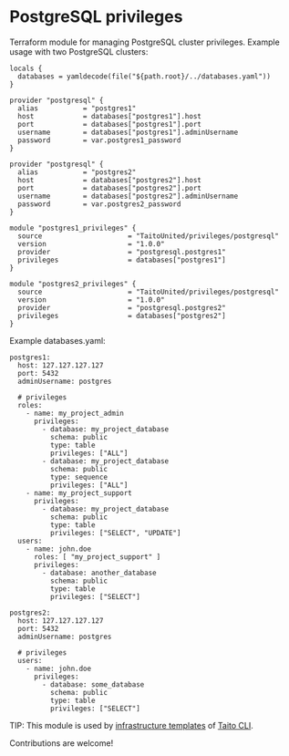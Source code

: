 # PostgreSQL privileges

Terraform module for managing PostgreSQL cluster privileges. Example usage with two PostgreSQL clusters:

```
locals {
  databases = yamldecode(file("${path.root}/../databases.yaml"))
}

provider "postgresql" {
  alias           = "postgres1"
  host            = databases["postgres1"].host
  port            = databases["postgres1"].port
  username        = databases["postgres1"].adminUsername
  password        = var.postgres1_password
}

provider "postgresql" {
  alias           = "postgres2"
  host            = databases["postgres2"].host
  port            = databases["postgres2"].port
  username        = databases["postgres2"].adminUsername
  password        = var.postgres2_password
}

module "postgres1_privileges" {
  source                     = "TaitoUnited/privileges/postgresql"
  version                    = "1.0.0"
  provider                   = "postgresql.postgres1"
  privileges                 = databases["postgres1"]
}

module "postgres2_privileges" {
  source                     = "TaitoUnited/privileges/postgresql"
  version                    = "1.0.0"
  provider                   = "postgresql.postgres2"
  privileges                 = databases["postgres2"]
}
```

Example databases.yaml:

```
postgres1:
  host: 127.127.127.127
  port: 5432
  adminUsername: postgres

  # privileges
  roles:
    - name: my_project_admin
      privileges:
        - database: my_project_database
          schema: public
          type: table
          privileges: ["ALL"]
        - database: my_project_database
          schema: public
          type: sequence
          privileges: ["ALL"]
    - name: my_project_support
      privileges:
        - database: my_project_database
          schema: public
          type: table
          privileges: ["SELECT", "UPDATE"]
  users:
    - name: john.doe
      roles: [ "my_project_support" ]
      privileges:
        - database: another_database
          schema: public
          type: table
          privileges: ["SELECT"]

postgres2:
  host: 127.127.127.127
  port: 5432
  adminUsername: postgres

  # privileges
  users:
    - name: john.doe
      privileges:
        - database: some_database
          schema: public
          type: table
          privileges: ["SELECT"]
```

TIP: This module is used by [infrastructure templates](https://taitounited.github.io/taito-cli/templates#infrastructure-templates) of [Taito CLI](https://taitounited.github.io/taito-cli/).

Contributions are welcome!
